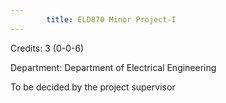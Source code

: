 ```yaml
---
        title: ELD870 Minor Project-I
---
```

Credits: 3 (0-0-6)

Department: Department of Electrical Engineering

To be decided by the project supervisor